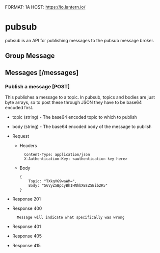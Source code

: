 FORMAT: 1A
HOST: https://io.lantern.io/

# pubsub

pubsub is an API for publishing messages to the pubsub message broker.

## Group Message

## Messages [/messages]

### Publish a message [POST]

This publishes a message to a topic. In pubsub, topics and bodies are just byte arrays, so to post these through JSON they have to be base64 encoded first.

+ topic (string) - The base64 encoded topic to which to publish
+ body (string) - The base64 encoded body of the message to publish

+ Request

  + Headers

          Content-Type: application/json
          X-Authentication-Key: <authentication key here>

  + Body

        {
            Topic: "TXkgVG9waWM=",
            Body: "SGVyZSBpcyBhIHNhbXBsZSBib2R5"
        }

+ Response 201
+ Response 400

        Message will indicate what specifically was wrong

+ Response 401
+ Response 405
+ Response 415
